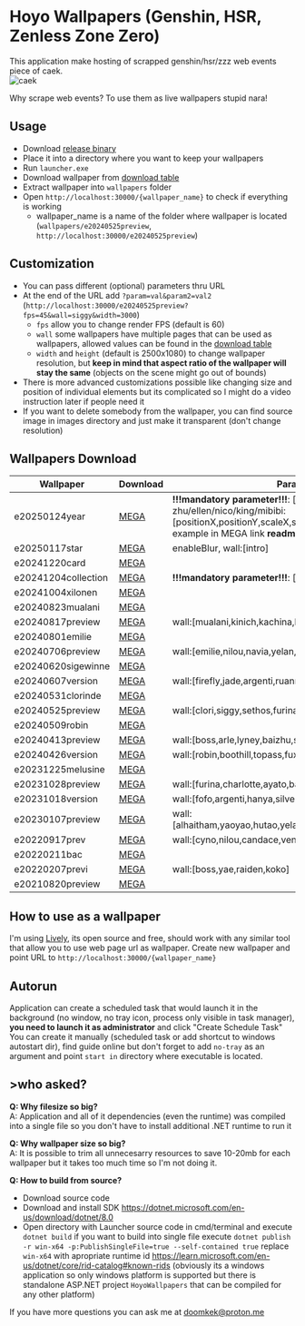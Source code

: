 # Hoyo Wallpapers (Genshin, HSR, Zenless Zone Zero)
This application make hosting of scrapped genshin/hsr/zzz web events piece of caek.<br>
![caek](https://github.com/doomkek/GenshinWallpapers/assets/141933494/6be667e9-d8db-4c56-9449-3971136c3199)

Why scrape web events? To use them as live wallpapers stupid nara!

## Usage 
- Download [release binary](https://github.com/doomkek/HoyoWallpapers/releases)
- Place it into a directory where you want to keep your wallpapers
- Run `launcher.exe`
- Download wallpaper from [download table](#wallpapers-download)
- Extract wallpaper into `wallpapers` folder
- Open `http://localhost:30000/{wallpaper_name}` to check if everything is working
	- wallpaper_name is a name of the folder where wallpaper is located (`wallpapers/e20240525preview`, `http://localhost:30000/e20240525preview`) 

## Customization
- You can pass different (optional) parameters thru URL 
- At the end of the URL add `?param=val&param2=val2` (`http://localhost:30000/e20240525preview?fps=45&wall=siggy&width=3000`)
	- `fps` allow you to change render FPS (default is 60)
	- `wall` some wallpapers have multiple pages that can be used as wallpapers, allowed values can be found in the [download table](#wallpapers-download)
 	- `width` and `height` (default is 2500x1080) to change wallpaper resolution, but **keep in mind that aspect ratio of the wallpaper will stay the same** (objects on the scene might go out of bounds)
 - There is more advanced customizations possible like changing size and position of individual elements but its complicated so I might do a video instruction later if people need it
 - If you want to delete somebody from the wallpaper, you can find source image in images directory and just make it transparent (don't change resolution)

## Wallpapers Download
|Wallpaper|Download|Parameters|Preview|
| ------------- | ------------- | ------------- | ------------- |
|e20250124year|[MEGA](https://mega.nz/folder/rPZU0bbK#godic442R7pQT-zlcH-E3Q)|**!!!mandatory parameter!!!**: [authkey=1], wall:[girls], zhu/ellen/nico/king/mibibi: [positionX,positionY,scaleX,scaleY,z-index(optional)] find example in MEGA link **readme.txt** and picture|![20250131_192627_chrome_dkuNuG2TtC](https://github.com/user-attachments/assets/196faca5-624c-4d81-bd32-e18effe05708)|
|e20250117star|[MEGA](https://mega.nz/folder/Ke4VGYjT#eLDV_a5S8R7QSJH0oscmsA)|enableBlur, wall:[intro]|![yaubjdjf](https://github.com/user-attachments/assets/f0759a62-f2e9-4f32-ab36-c32048125298)|
|e20241220card|[MEGA](https://mega.nz/folder/GaQSyRQL#lMYcq7GxYhLSkk44XbWUPw)||![k5may4gm](https://github.com/user-attachments/assets/6887edbe-af09-42a3-8dda-cbf701d1863a)|
|e20241204collection|[MEGA](https://mega.nz/folder/jCBjWZ4K#UGH_nA-Yn262_wCV9N-ymw)|**!!!mandatory parameter!!!**: [enableUI]|![kpksr4w4](https://github.com/user-attachments/assets/def6454a-0332-4d39-a2b3-f15cf2ef6d1a)|
|e20241004xilonen|[MEGA](https://mega.nz/folder/mKBxARSQ#gZxMu63SIYGlV5xDkyTZsQ)||![mpv-shot0001](https://github.com/user-attachments/assets/71aef56f-44dd-47da-bcf5-fe9cc23ab94e)|
|e20240823mualani|[MEGA](https://mega.nz/folder/nWZnnDYK#APiIUB0m49JXvE-TdNVuhg)||![h5jx5jbx](https://github.com/user-attachments/assets/be33b08f-5eb6-4d6b-abe7-d14e22f0ae3b)|
|e20240817preview|[MEGA](https://mega.nz/folder/bWB1VDwT#etQaA2hsvdiy3GkrXlCzCw)|wall:[mualani,kinich,kachina,kazuha,raiden,xilonen]|![cbvo4ba5](https://github.com/user-attachments/assets/85df5348-ecb7-4dc4-89ed-dd836b0bf9fb)|
|e20240801emilie|[MEGA](https://mega.nz/folder/aPYRxKQS#5sbPVfsCfSOa_eBZLjX8UA)||![0vw3gn2d](https://github.com/user-attachments/assets/b80ff69f-46ac-4258-9fd4-89f0667c2946)|
|e20240706preview|[MEGA](https://mega.nz/folder/zP42lCbL#bqbmzRC7TogiwMU4YySLqg)|wall:[emilie,nilou,navia,yelan,nilou_skin,kirara_skin]|![h3nw42wa](https://github.com/user-attachments/assets/228ecb2c-5126-45ba-9914-1b174c9e0674)|
|e20240620sigewinne|[MEGA](https://mega.nz/folder/CXIADYxD#pjPXkZqgs5FSPpYY4nuolQ)||![ikhyf2qs](https://github.com/doomkek/GenshinWallpapers/assets/141933494/9fbc8ca5-d301-4164-bae2-c128b716d08d)|
|e20240607version|[MEGA](https://mega.nz/folder/HSBQURjK#LwXxQ6oohI_CZI5FKz--hA)|wall:[firefly,jade,argenti,ruanmei]|![1my4zdl4](https://github.com/doomkek/GenshinWallpapers/assets/141933494/905c7bd1-496a-4444-8e86-f6e9948f3d75)|
|e20240531clorinde|[MEGA](https://mega.nz/folder/jSQQVL4A#3au8fkjF91mFzEF3CfiRYQ)||![udv0u0ov](https://github.com/doomkek/GenshinWallpapers/assets/141933494/e6fe01ce-0376-4d2c-bf1d-9d4cf1bf977a)|
|e20240525preview|[MEGA](https://mega.nz/folder/6LYTGa7R#0XswrjmKle7zvsfVnvODcg)|wall:[clori,siggy,sethos,furina,alhaitham,lynette]|![jqqztv1j](https://github.com/doomkek/GenshinWallpapers/assets/141933494/d71d4ddc-4402-4d30-98d1-ad524520162e)|
|e20240509robin|[MEGA](https://mega.nz/folder/KS5CjRRB#n4EWDXkZ-7DDdlNDvvMLHw)||![1yuq4gvr](https://github.com/doomkek/GenshinWallpapers/assets/141933494/c87c8633-5ef7-4d49-af4e-e69beaf96328)|
|e20240413preview|[MEGA](https://mega.nz/folder/TbxFSILa#Gh5AQ5ABpq0OgKzmx5_bHA)|wall:[boss,arle,lyney,baizhu,scara]|![mo14yfdr](https://github.com/doomkek/GenshinWallpapers/assets/141933494/0388873b-775a-4f89-8be5-3200c7b4a003)|
|e20240426version|[MEGA](https://mega.nz/folder/vLglhLRa#v1xNx4KtjI4GkRtDHVyl8Q)|wall:[robin,boothill,topass,fuxua]|![z53jx1xs](https://github.com/doomkek/GenshinWallpapers/assets/141933494/1eb30c5a-71ac-4593-b5a7-d6da8bac12fb)|
|e20231225melusine|[MEGA](https://mega.nz/folder/eaJxEIDS#CwO6ar6v_Yg4lpSfcTsN2g)||![nlmq4smj](https://github.com/doomkek/GenshinWallpapers/assets/141933494/3b07b9c4-aa80-49cd-bc85-5d61579f2049)|
|e20231028preview|[MEGA](https://mega.nz/folder/mXAlWYpb#2w1MKKRLTy3nKgp-uq4fPw)|wall:[furina,charlotte,ayato,baizhu,cyno]|![lkmxa3v0](https://github.com/doomkek/GenshinWallpapers/assets/141933494/fd87f4a0-5807-41af-bed8-09fd55fdd7a8)|
|e20231018version|[MEGA](https://mega.nz/folder/jf5XWAwD#r1OYxTg7BVwDtew2ou2nVQ)|wall:[fofo,argenti,hanya,silverass]|![lfn04qzl](https://github.com/doomkek/GenshinWallpapers/assets/141933494/8a52606b-c202-4e46-859e-e227b519bf28)|
|e20230107preview|[MEGA](https://mega.nz/folder/HXwFyLYL#Q2MT0x06LjEu9HWSGStoRA)|wall:[alhaitham,yaoyao,hutao,yelan,xiao,ayaka(pretty),lisa,ganyu]|![c1us20fs](https://github.com/doomkek/GenshinWallpapers/assets/141933494/de696797-95c2-47d1-855a-e31ad14218c4) ![nvmli35m](https://github.com/doomkek/GenshinWallpapers/assets/141933494/7c46f42f-46ca-439f-8dbb-3b3700d32a32)|
|e20220917prev|[MEGA](https://mega.nz/folder/bDJFGSLI#36hapHzdUkz5Lyd3Oz2ztg)|wall:[cyno,nilou,candace,venti,albedo,drake,asimon]|![v52gmmff](https://github.com/doomkek/GenshinWallpapers/assets/141933494/2071f9ee-0111-43b4-b00b-c3f07ee9fb7d)|
|e20220211bac|[MEGA](https://mega.nz/folder/iHIGwQBQ#lTotTZLKFY-BcucstjZk4w)||![vzpvehee](https://github.com/doomkek/GenshinWallpapers/assets/141933494/20d05bf6-9c77-47df-86c8-8dc4f4d514da)|
|e20220207previ|[MEGA](https://mega.nz/folder/PCxniYRQ#YN5My3lmG9qOoWqUiiQ9Dg)|wall:[boss,yae,raiden,koko]|![2ibwkl5q](https://github.com/doomkek/GenshinWallpapers/assets/141933494/80a1321d-1ca1-467b-9448-72f1d5094e99)|
|e20210820preview|[MEGA](https://mega.nz/folder/nLBRXapY#35dG4DeQf1VmSIz3qFThQg)||![q20ssqqv](https://github.com/doomkek/GenshinWallpapers/assets/141933494/aef8d69e-a2dc-4dfb-b488-d90b94496455)|



## How to use as a wallpaper 
I'm using [Lively](https://www.rocksdanister.com/lively/), its open source and free, should work with any similar tool that allow you to use web page url as wallpaper.
Create new wallpaper and point URL to `http://localhost:30000/{wallpaper_name}`

## Autorun
Application can create a scheduled task that would launch it in the background (no window, no tray icon, process only visible in task manager), **you need to launch it as administrator** and click "Create Schedule Task" <br>
You can create it manually (scheduled task or add shortcut to windows autostart dir), find guide online but don't forget to add `no-tray` as an argument and point `start in` directory where executable is located.


## >who asked?
**Q: Why filesize so big?** <br>
A: Application and all of it dependencies (even the runtime) was compiled into a single file so you don't have to install additional .NET runtime to run it

**Q: Why wallpaper size so big?** <br>
A: It is possible to trim all unnecesarry resources to save 10-20mb for each wallpaper but it takes too much time so I'm not doing it. <br>

**Q: How to build from source?** <br>
- Download source code
- Download and install SDK https://dotnet.microsoft.com/en-us/download/dotnet/8.0
- Open directory with Launcher source code in cmd/terminal and execute `dotnet build` if you want to build into single file execute `dotnet publish -r win-x64 -p:PublishSingleFile=true --self-contained true` replace `win-x64` with apropriate runtime id https://learn.microsoft.com/en-us/dotnet/core/rid-catalog#known-rids (obviously its a windows application so only windows platform is supported but there is standalone ASP.NET project `HoyoWallpapers` that can be compiled for any other platform)

If you have more questions you can ask me at doomkek@proton.me
